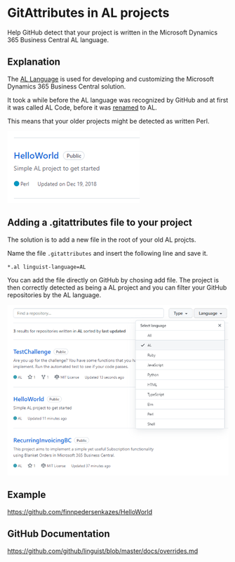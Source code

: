 # GitAttributes in AL projects
 
Help GitHub detect that your project is written in the Microsoft Dynamics 365 Business Central AL language.

## Explanation
The [AL Language](https://github.com/microsoft/AL) is used for developing and customizing the Microsoft Dynamics 365 Business Central solution.

It took a while before the AL language was recognized by GitHub and at first it was called AL Code, 
before it was [renamed](https://github.com/github/linguist/pull/5023/files) to AL.


This means that your older projects might be detected as written Perl.

![Image of Playground](images/HelloWorld-Perl.png)


## Adding a .gitattributes file to your project
The solution is to add a new file in the root of your old AL projcts.

Name the file `.gitattributes` and insert the following line and save it.

````
*.al linguist-language=AL
````

You can add the file directly on GitHub by chosing add file.
The project is then correctly detected as being a AL project and  you can filter your GitHub repositories by the AL language.

![Image of Playground](images/SearchAL.png)

## Example
https://github.com/finnpedersenkazes/HelloWorld 


## GitHub Documentation
https://github.com/github/linguist/blob/master/docs/overrides.md

